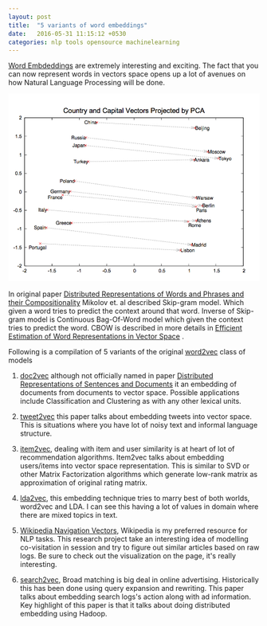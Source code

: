 ```yaml
---
layout: post
title:  "5 variants of word embeddings"
date:   2016-05-31 11:15:12 +0530
categories: nlp tools opensource machinelearning
---
```


[Word Embdeddings](https://en.wikipedia.org/wiki/Word_embedding) are extremely interesting and exciting. The fact that you can now represent words in vectors space opens up a lot of avenues on how Natural Language Processing will be done.

<img src="/assets/images/5-variants-of-word-embdeddings/word-embedding.png" />

In original paper [Distributed Representations of Words and Phrases and their Compositionality](https://arxiv.org/abs/1310.4546) Mikolov et. al described Skip-gram model. Which given a word tries to predict the context around that word. Inverse of Skip-gram model is Continuous Bag-Of-Word model which given the context tries to predict the word. CBOW is described in more details in [Efficient Estimation of Word Representations in Vector Space](http://arxiv.org/pdf/1301.3781.pdf) .

Following is a compilation of 5 variants of the original [word2vec](https://en.wikipedia.org/wiki/Word2vec) class of models

1. [doc2vec](https://radimrehurek.com/gensim/models/doc2vec.html) although not officially named in paper [Distributed Representations of Sentences and Documents](https://cs.stanford.edu/~quocle/paragraph_vector.pdf) it an embedding of documents from documents to vector space. Possible applications include Classification and Clustering as with any other lexical units.

2. [tweet2vec](https://arxiv.org/abs/1605.03481) this paper talks about embedding tweets into vector space. This is situations where you have lot of noisy text and informal language structure.

3. [item2vec](http://arxiv.org/abs/1603.04259), dealing with item and user similarity is at heart of lot of recommendation algorithms. Item2vec talks about embedding users/items into vector space representation. This is similar to SVD or other Matrix Factorization algorithms which generate low-rank matrix as approximation of original rating matrix.

4. [lda2vec](https://github.com/cemoody/lda2vec), this embedding technique tries to marry best of both worlds, word2vec and LDA. I can see this having a lot of values in domain where there are mixed topics in text.

5. [Wikipedia Navigation Vectors](https://meta.wikimedia.org/wiki/Research:Wikipedia_Navigation_Vectors), Wikipedia is my preferred resource for NLP tasks. This research project take an interesting idea of modelling co-visitation in session and try to figure out similar articles based on raw logs. Be sure to check out the visualization on the page, it's really interesting.

6. [search2vec](https://research.yahoo.com/publications/8758/scalable-semantic-matching-queries-ads-sponsored-search-advertising), Broad matching is big deal in online advertising. Historically this has been done using query expansion and rewriting. This paper talks about embedding search logs's action along with ad information. Key highlight of this paper is that it talks about doing distributed embedding using Hadoop. 
